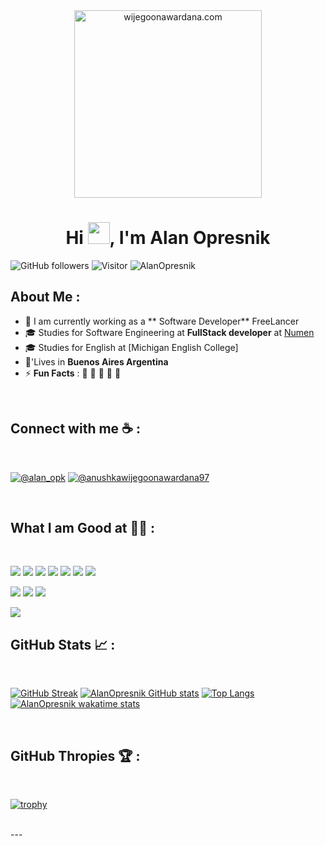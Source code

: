 <div align="center" width="50">
    <img alt="wijegoonawardana.com" src="https://png.pngtree.com/background/20220725/original/pngtree-tiny-people-banner-computer-programming-picture-image_1759415.jpg" width="300"/>
</div>
<h1 align="center">Hi <img src="https://media.giphy.com/media/hvRJCLFzcasrR4ia7z/giphy.gif" width="35">, I'm Alan Opresnik</h1>

![GitHub followers](https://img.shields.io/github/followers/AlanOpresnik?style=social)  ![Visitor](https://visitor-badge.laobi.icu/badge?page_id=AlanOpresnik.repoName) <img src="https://komarev.com/ghpvc/?username=AlanOpresnik" alt="AlanOpresnik" />

## About Me :

- 🏢 I am currently working as a ** Software Developer** FreeLancer
- 🎓 Studies for Software Engineering at **FullStack developer** at [Numen]([https://www.ilabs.lk/](https://academianumen.com.ar/))
- 🎓 Studies for English  at [Michigan English College]
- 🏡'Lives in **Buenos Aires Argentina**
- ⚡ **Fun Facts** : 🍕 🏉 🏏 🎥 🚞

<br>

## Connect with me ☕ :

<br>

[![@alan_opk](https://img.icons8.com/fluency/48/000000/instagram-new.png "@alan_opk")](https://www.instagram.com/alan_opk/) [![@anushkawijegoonawardana97](https://img.icons8.com/fluency/48/000000/linkedin.png "@AlanOpresnik")](https://www.linkedin.com/in/alan-opresnik-927b68232/)

<br>

## What I am Good at 🧑‍💻 :

<br>

<img src="https://img.icons8.com/color/48/000000/html-5--v1.png"/> <img src="https://img.icons8.com/color/48/000000/css3.png"/> <img src="https://img.icons8.com/color/48/000000/sass.png"/> <img src="https://img.icons8.com/color/48/000000/javascript--v1.png"/> <img src="https://img.icons8.com/office/48/000000/react.png"/>
<img src="https://img.icons8.com/color/48/000000/nextjs.png"/>
<img src="https://i.ibb.co/yXbp4g0/free-nodejs-1-226034-1.webp"/>


<img src="https://img.icons8.com/color/48/000000/mysql-logo.png"/> <img src="https://img.icons8.com/color/48/000000/mongodb.png"/> <img src="https://img.icons8.com/color/48/000000/firebase.png"/>

<img src="https://img.icons8.com/color/48/000000/npm.png"/>

<br>

## GitHub Stats 📈 :

<br>

[![GitHub Streak](https://github-readme-streak-stats.herokuapp.com?user=AlanOpresnik&theme=algolia&date_format=M%20j%5B%2C%20Y%5D)](https://git.io/streak-stats) [![AlanOpresnik GitHub stats](https://github-readme-stats.vercel.app/api?username=AlanOpresnik&theme=algolia)](https://github.com/AlanOpresnik/github-readme-stats) [![Top Langs](https://github-readme-stats.vercel.app/api/top-langs/?username=AlanOpresnik&theme=algolia)](https://github.com/AlanOpresnik/github-readme-stats) [![AlanOpresnik wakatime stats](https://github-readme-stats.vercel.app/api/wakatime?username=AlanOpresnik&theme=algolia)](https://github.com/AlanOpresnik/github-readme-stats)

<br>

## GitHub Thropies 🏆 :

<br>

[![trophy](https://github-profile-trophy.vercel.app/?username=AnushkaWijegoonawardana97)](https://github.com/AnushkaWijegoonawardana97/github-profile-trophy)

<br>
---

